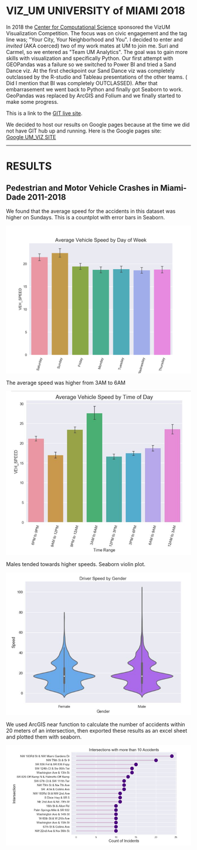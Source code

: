 # VIZ_UM UNIVERSITY of MIAMI 2018
In 2018 the [Center for Computational Science](https://ccs.miami.edu/) sponsored the VizUM Visualization Competition. The focus was on civic engagement and the tag line was; "Your City, Your Neighborhood and You". I decided to enter and *invited* (AKA coerced) two of my work mates at UM to join me. Suri and Carmel, so we entered as "Team UM Analytics". The goal was to gain more skills with visualization and specifically Python. 
Our first attempt with GEOPandas was a failure so we switched to Power BI and tried a Sand Dance viz. At the first checkpoint our Sand Dance viz was completely outclassed by the R-studio  and Tableau presentations of the other teams. ( Did I mention that BI was completely OUTCLASSED). After that embarrasement we went back to Python and finally got Seaborn to work. GeoPandas was replaced by ArcGIS and Folium and we finally started to make some progress.

This is a link to the [GIT live site](https://idoneo.github.io/VIZ_UM/).

We decided to host our results on Google pages because at the time we did not have GIT hub up and running. Here is the Google pages site:  
[Google UM_VIZ SITE](https://sites.google.com/view/umvizcompetition2018/home)

_______
# RESULTS

## Pedestrian and Motor Vehicle Crashes in Miami-Dade 2011-2018 

We found that the average speed for the accidents in this dataset was higher on Sundays. This is a countplot with error bars in Seaborn.

<img src= "/images/m .png" alt = "m"/>

The average speed was higher from 3AM to 6AM

<img src= "/images/n.JPG" alt = "n"/>

Males tended towards higher speeds. Seaborn violin plot.

<img src= "/images/spedbygender.JPG" alt = "spdgender"/>

We used ArcGIS near function to calculate the number of accidents within 20 meters of an intersection, then exported these results as an excel sheet and plotted them with seaborn. 

<img src= "/images/morethan10violet.JPG" alt = "intersections"/>
